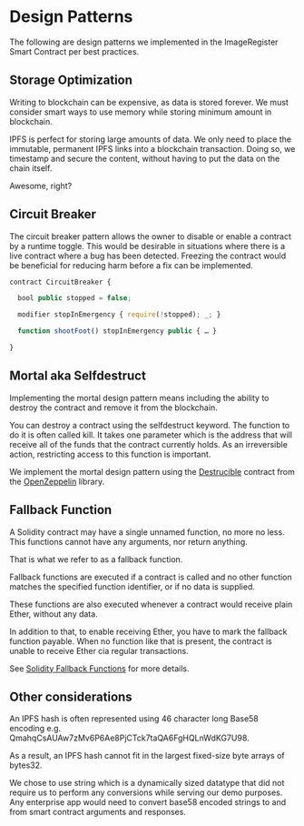 # Design Patterns

The following are design patterns we implemented in the ImageRegister Smart Contract per best practices.

## Storage Optimization

Writing to blockchain can be expensive, as data is stored forever. We must consider smart ways to use memory while storing minimum amount in blockchain.

IPFS is perfect for storing large amounts of data. We only need to place the immutable, permanent IPFS links into a blockchain transaction. Doing so, we timestamp and secure the content, without having to put the data on the chain itself. 

Awesome, right?

## Circuit Breaker

The circuit breaker pattern allows the owner to disable or enable a contract by a runtime toggle. This would be desirable in situations where there is a live contract where a bug has been detected. Freezing the contract would be beneficial for reducing harm before a fix can be implemented.

```javascript
contract CircuitBreaker {

  bool public stopped = false;

  modifier stopInEmergency { require(!stopped); _; }

  function shootFoot() stopInEmergency public { … }

}
```

## Mortal aka Selfdestruct

Implementing the mortal design pattern means including the ability to destroy the contract and remove it from the blockchain.

You can destroy a contract using the selfdestruct keyword. The function to do it is often called kill. It takes one parameter which is the address that will receive all of the funds that the contract currently holds. As an irreversible action, restricting access to this function is important.

We implement the mortal design pattern using the [Destrucible](https://openzeppelin.org/api/docs/lifecycle_Destructible.html) contract from the [OpenZeppelin](https://openzeppelin.org/) library.

## Fallback Function

A Solidity contract may have a single unnamed function, no more no less. This functions cannot have any arguments, nor return anything.

That is what we refer to as a fallback function.

Fallback functions are executed if a contract is called and no other function matches the specified function identifier, or if no data is supplied.

These functions are also executed whenever a contract would receive plain Ether, without any data.

In addition to that, to enable receiving Ether, you have to mark the fallback function payable. When no function like that is present, the contract is unable to receive Ether cia regular transactions.

See [Solidity Fallback Functions](https://www.bitdegree.org/learn/solidity-fallback-functions/) for more details.

## Other considerations
An IPFS hash is often represented using 46 character long Base58 encoding e.g. QmahqCsAUAw7zMv6P6Ae8PjCTck7taQA6FgHQLnWdKG7U98. 

As a result, an IPFS hash cannot fit in the largest fixed-size byte arrays of bytes32.

We chose to use string which is a dynamically sized datatype that did not require us to perform any conversions while serving our demo purposes. Any enterprise app would need to convert base58 encoded strings to and from smart contract arguments and responses.
